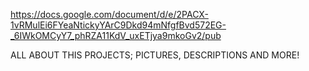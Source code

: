 https://docs.google.com/document/d/e/2PACX-1vRMulEi6FYeaNtickyYArC9Dkd94mNfgfBvd572EG-_6IWkOMCyY7_phRZA11KdV_uxETjya9mkoGv2/pub


ALL ABOUT THIS PROJECTS; PICTURES, DESCRIPTIONS AND MORE!
